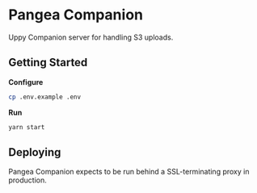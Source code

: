 # Pangea Companion

Uppy Companion server for handling S3 uploads.

## Getting Started

**Configure**

```sh
cp .env.example .env
```

**Run**

```sh
yarn start
```

## Deploying

Pangea Companion expects to be run behind a SSL-terminating proxy in production.
